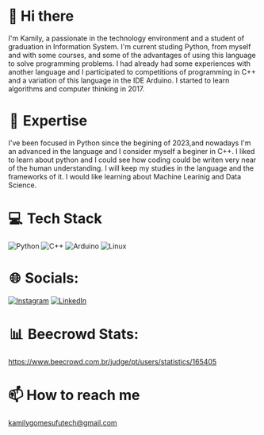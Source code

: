 # 👋 Hi there

I'm Kamily, a passionate in the technology environment and a student of graduation in Information System. I'm current studing Python, from myself and with some courses, and some of the advantages of using this language to solve programming problems. I had already had some experiences with another language and I participated to competitions of programming in C++ and a variation of this language in the IDE Arduino. I started to learn algorithms and computer thinking in 2017. 

#  🚀  Expertise
I've been focused in Python since the begining of 2023,and nowadays I'm an advanced in the language and I consider myself a beginer in C++. I liked to learn about python and I could see how coding could be writen very near of the human understanding. I will keep my studies in the language and the frameworks of it. I would like learning about Machine Learinig and Data Science.

# 💻  Tech Stack
![Python](https://img.shields.io/badge/python-3670A0?style=for-the-badge&logo=python&logoColor=ffdd54) ![C++](https://img.shields.io/badge/c++-%2300599C.svg?style=for-the-badge&logo=c%2B%2B&logoColor=white) ![Arduino](https://img.shields.io/badge/-Arduino-00979D?style=for-the-badge&logo=Arduino&logoColor=white) ![Linux](https://img.shields.io/badge/Linux-FCC624?style=for-the-badge&logo=linux&logoColor=black)


#  🌐  Socials:
[![Instagram](https://img.shields.io/badge/Instagram-%23E4405F.svg?style=for-the-badge&logo=Instagram&logoColor=white)](https://instagram.com/kamily__gomes?igshid=ZDc4ODBmNjlmNQ==) [![LinkedIn](https://img.shields.io/badge/linkedin-%230077B5.svg?style=for-the-badge&logo=linkedin&logoColor=white)](https://www.linkedin.com/in/kamily-cristina-de-oliveira-gomes-4bb185274)

#  📊  Beecrowd Stats:
https://www.beecrowd.com.br/judge/pt/users/statistics/165405

# 📫 How to reach me
kamilygomesufutech@gmail.com

